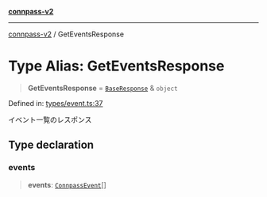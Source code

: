 [**connpass-v2**](../README.md)

***

[connpass-v2](../globals.md) / GetEventsResponse

# Type Alias: GetEventsResponse

> **GetEventsResponse** = [`BaseResponse`](BaseResponse.md) & `object`

Defined in: [types/event.ts:37](https://github.com/ryohidaka/node-connpass/blob/1ae7f0b2e153a6215fcc18b6a6cd863768884c30/src/types/event.ts#L37)

イベント一覧のレスポンス

## Type declaration

### events

> **events**: [`ConnpassEvent`](ConnpassEvent.md)[]

